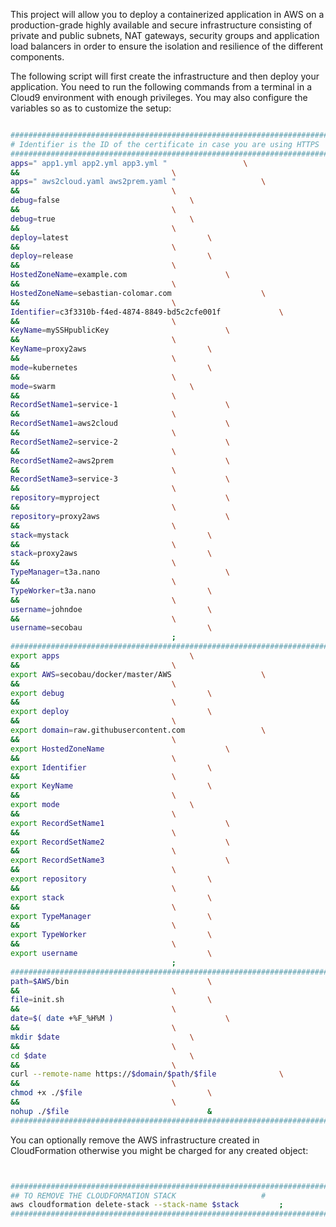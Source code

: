 This project will allow you to deploy a containerized application in AWS on a production-grade highly available and secure infrastructure consisting of private and public subnets, NAT gateways, security groups and application load balancers in order to ensure the isolation and resilience of the different components.

The following script will first create the infrastructure and then deploy your application. You need to run the following commands from a terminal in a Cloud9 environment with enough privileges.
You may also configure the variables so as to customize the setup:

```BASH 

#########################################################################
# Identifier is the ID of the certificate in case you are using HTTPS	#
#########################################################################
apps=" app1.yml app2.yml app3.yml "					\
&&									\
apps=" aws2cloud.yaml aws2prem.yaml "					\
&&									\
debug=false								\
&&									\
debug=true								\
&&									\
deploy=latest								\
&&									\
deploy=release								\
&&									\
HostedZoneName=example.com						\
&&									\
HostedZoneName=sebastian-colomar.com					\
&&									\
Identifier=c3f3310b-f4ed-4874-8849-bd5c2cfe001f				\
&&									\
KeyName=mySSHpublicKey							\
&&									\
KeyName=proxy2aws							\
&&									\
mode=kubernetes								\
&&									\
mode=swarm								\
&&									\
RecordSetName1=service-1						\
&&									\
RecordSetName1=aws2cloud						\
&&									\
RecordSetName2=service-2						\
&&									\
RecordSetName2=aws2prem							\
&&									\
RecordSetName3=service-3						\
&&									\
repository=myproject							\
&&									\
repository=proxy2aws							\
&&									\
stack=mystack								\
&&									\
stack=proxy2aws								\
&&									\
TypeManager=t3a.nano							\
&&									\
TypeWorker=t3a.nano							\
&&									\
username=johndoe							\
&&									\
username=secobau							\
									;
#########################################################################
export apps								\
&&									\
export AWS=secobau/docker/master/AWS					\
&&									\
export debug								\
&&									\
export deploy								\
&&									\
export domain=raw.githubusercontent.com					\
&&									\
export HostedZoneName							\
&&									\
export Identifier							\
&&									\
export KeyName								\
&&									\
export mode								\
&&									\
export RecordSetName1							\
&&									\
export RecordSetName2							\
&&									\
export RecordSetName3							\
&&									\
export repository							\
&&									\
export stack								\
&&									\
export TypeManager							\
&&									\
export TypeWorker							\
&&									\
export username								\
									;
#########################################################################
path=$AWS/bin								\
&&									\
file=init.sh								\
&&									\
date=$( date +%F_%H%M )							\
&&									\
mkdir $date								\
&&									\
cd $date								\
&&									\
curl --remote-name https://$domain/$path/$file				\
&&									\
chmod +x ./$file							\
&&									\
nohup ./$file								&
#########################################################################


```


You can optionally remove the AWS infrastructure created in CloudFormation otherwise you might be charged for any created object:


```BASH


#########################################################################
## TO REMOVE THE CLOUDFORMATION STACK					#
aws cloudformation delete-stack --stack-name $stack			;
#########################################################################


```


